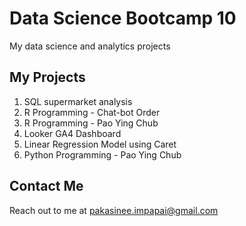 # Data Science Bootcamp 10
My data science and analytics projects


## My Projects
1. SQL supermarket analysis
2. R Programming - Chat-bot Order
3. R Programming - Pao Ying Chub
4. Looker GA4 Dashboard
5. Linear Regression Model using Caret
6. Python Programming - Pao Ying Chub



## Contact Me
Reach out to me at pakasinee.impapai@gmail.com

